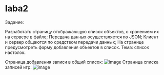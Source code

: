 # laba2
Задание:

Разработать страницу отображающую список объектов, с хранением их на сервере в файле;
Передача данных осуществляется по JSON;
Клиент и сервер общаются по средством передачи данных;
На странице предусмотреть форму добавления объектов в список.
Тема: список настолок.

Страница добавления записи в общий список:
![image](https://github.com/DokutahShikikan/laba2/assets/124569209/c7a3f9bb-3970-4124-b30f-89879e666289)
Страница списка записей игр:
![image](https://github.com/DokutahShikikan/laba2/assets/124569209/793fc4ab-0932-486c-b0df-9776b4f66272)
